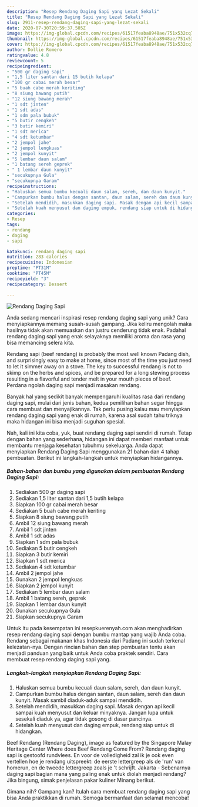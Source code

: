 ```yaml
---
description: "Resep Rendang Daging Sapi yang Lezat Sekali"
title: "Resep Rendang Daging Sapi yang Lezat Sekali"
slug: 2911-resep-rendang-daging-sapi-yang-lezat-sekali
date: 2020-07-30T20:59:37.505Z
image: https://img-global.cpcdn.com/recipes/61517feaba8948ae/751x532cq70/rendang-daging-sapi-foto-resep-utama.jpg
thumbnail: https://img-global.cpcdn.com/recipes/61517feaba8948ae/751x532cq70/rendang-daging-sapi-foto-resep-utama.jpg
cover: https://img-global.cpcdn.com/recipes/61517feaba8948ae/751x532cq70/rendang-daging-sapi-foto-resep-utama.jpg
author: Dollie Romero
ratingvalue: 4.8
reviewcount: 5
recipeingredient:
- "500 gr daging sapi"
- "1,5 liter santan dari 15 butih kelapa"
- "100 gr cabai merah besar"
- "5 buah cabe merah keriting"
- "8 siung bawang putih"
- "12 siung bawang merah"
- "1 sdt jinten"
- "1 sdt adas"
- "1 sdm pala bubuk"
- "5 butir cengkeh"
- "3 butir kemiri"
- "1 sdt merica"
- "4 sdt ketumbar"
- "2 jempol jahe"
- "2 jempol lengkuas"
- "2 jempol kunyit"
- "5 lembar daun salam"
- "1 batang sereh geprek"
- " 1 lembar daun kunyit"
- "secukupnya Gula"
- "secukupnya Garam"
recipeinstructions:
- "Haluskan semua bumbu kecuali daun salam, sereh, dan daun kunyit."
- "Campurkan bumbu halus dengan santan, daun salam, sereh dan daun kunyit. Masak sambil diaduk-aduk sampai mendidih."
- "Setelah mendidih, masukkan daging sapi. Masak dengan api kecil sampai kuah menyusut dan keluar minyaknya. Jangan lupa untuk sesekali diaduk ya, agar tidak gosong di dasar pancinya."
- "Setelah kuah menyusut dan daging empuk, rendang siap untuk di hidangkan."
categories:
- Resep
tags:
- rendang
- daging
- sapi

katakunci: rendang daging sapi 
nutrition: 283 calories
recipecuisine: Indonesian
preptime: "PT31M"
cooktime: "PT45M"
recipeyield: "3"
recipecategory: Dessert

---
```



![Rendang Daging Sapi](https://img-global.cpcdn.com/recipes/61517feaba8948ae/751x532cq70/rendang-daging-sapi-foto-resep-utama.jpg)

Anda sedang mencari inspirasi resep rendang daging sapi yang unik? Cara menyiapkannya memang susah-susah gampang. Jika keliru mengolah maka hasilnya tidak akan memuaskan dan justru cenderung tidak enak. Padahal rendang daging sapi yang enak selayaknya memiliki aroma dan rasa yang bisa memancing selera kita.

Rendang sapi (beef rendang) is probably the most well known Padang dish, and surprisingly easy to make at home, since most of the time you just need to let it simmer away on a stove. The key to successful rendang is not to skimp on the herbs and spices, and be prepared for a long stewing process resulting in a flavorful and tender melt in your mouth pieces of beef. Perdana ngolah daging sapi menjadi masakan rendang.

Banyak hal yang sedikit banyak mempengaruhi kualitas rasa dari rendang daging sapi, mulai dari jenis bahan, kedua pemilihan bahan segar hingga cara membuat dan menyajikannya. Tak perlu pusing kalau mau menyiapkan rendang daging sapi yang enak di rumah, karena asal sudah tahu triknya maka hidangan ini bisa menjadi suguhan spesial.


Nah, kali ini kita coba, yuk, buat rendang daging sapi sendiri di rumah. Tetap dengan bahan yang sederhana, hidangan ini dapat memberi manfaat untuk membantu menjaga kesehatan tubuhmu sekeluarga. Anda dapat menyiapkan Rendang Daging Sapi menggunakan 21 bahan dan 4 tahap pembuatan. Berikut ini langkah-langkah untuk menyiapkan hidangannya.

<!--inarticleads1-->

##### Bahan-bahan dan bumbu yang digunakan dalam pembuatan Rendang Daging Sapi:

1. Sediakan 500 gr daging sapi
1. Sediakan 1,5 liter santan dari 1,5 butih kelapa
1. Siapkan 100 gr cabai merah besar
1. Sediakan 5 buah cabe merah keriting
1. Siapkan 8 siung bawang putih
1. Ambil 12 siung bawang merah
1. Ambil 1 sdt jinten
1. Ambil 1 sdt adas
1. Siapkan 1 sdm pala bubuk
1. Sediakan 5 butir cengkeh
1. Siapkan 3 butir kemiri
1. Siapkan 1 sdt merica
1. Sediakan 4 sdt ketumbar
1. Ambil 2 jempol jahe
1. Gunakan 2 jempol lengkuas
1. Siapkan 2 jempol kunyit
1. Sediakan 5 lembar daun salam
1. Ambil 1 batang sereh, geprek
1. Siapkan  1 lembar daun kunyit
1. Gunakan secukupnya Gula
1. Siapkan secukupnya Garam


Untuk itu pada kesempatan ini resepkuerenyah.com akan menghadirkan resep rendang daging sapi dengan bumbu mantap yang wajib Anda coba. Rendang sebagai makanan khas Indonesia dari Padang ini sudah terkenal kelezatan-nya. Dengan rincian bahan dan step pembuatan tentu akan menjadi panduan yang baik untuk Anda coba praktek sendiri. Cara membuat resep rendang daging sapi yang. 

<!--inarticleads2-->

##### Langkah-langkah menyiapkan Rendang Daging Sapi:

1. Haluskan semua bumbu kecuali daun salam, sereh, dan daun kunyit.
1. Campurkan bumbu halus dengan santan, daun salam, sereh dan daun kunyit. Masak sambil diaduk-aduk sampai mendidih.
1. Setelah mendidih, masukkan daging sapi. Masak dengan api kecil sampai kuah menyusut dan keluar minyaknya. Jangan lupa untuk sesekali diaduk ya, agar tidak gosong di dasar pancinya.
1. Setelah kuah menyusut dan daging empuk, rendang siap untuk di hidangkan.


Beef Rendang (Rendang Daging), image as featured by the Singapore Malay Heritage Center Where does Beef Rendang Come From? Rendang daging sapi is gestoofd rundvlees. En voor de volledigheid zal ik je ook even vertellen hoe je rendang uitspreekt: de eerste lettergreep als de &#39;run&#39; van homerun, en de tweede lettergreep zoals je &#39;t schrijft. Jakarta - Sebenarnya daging sapi bagian mana yang paling enak untuk diolah menjadi rendang? Jika bingung, simak penjelasan pakar kuliner Minang berikut. 

Gimana nih? Gampang kan? Itulah cara membuat rendang daging sapi yang bisa Anda praktikkan di rumah. Semoga bermanfaat dan selamat mencoba!
